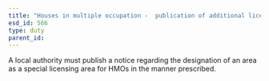 ```yaml
---
title: "Houses in multiple occupation -  publication of additional licensing designation"
esd_id: 566
type: duty
parent_id:  
---
```


A local authority must publish a notice regarding the designation of an area as a special licensing area for HMOs in the manner prescribed.


